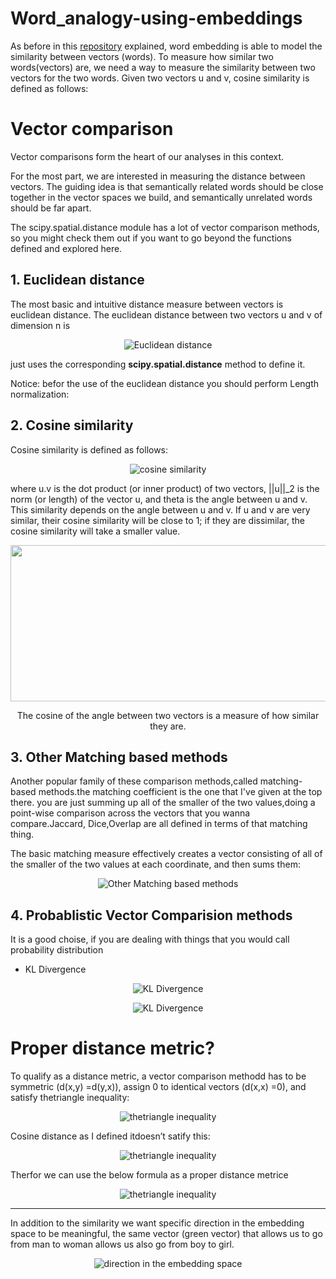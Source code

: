 # Word_analogy-using-embeddings

As before in this [repository](https://github.com/A2Amir/Natural-Language-Processing-with-Deep-Learning) explained, word embedding is able to model the similarity between vectors (words).
To measure how similar two words(vectors) are, we need a way to measure the similarity between two vectors for the two words. Given two vectors u and v, cosine similarity is defined as follows:


# Vector comparison

Vector comparisons form the heart of our analyses in this context.

For the most part, we are interested in measuring the distance between vectors. The guiding idea is that semantically related words should be close together in the vector spaces we build, and semantically unrelated words should be far apart.

The scipy.spatial.distance module has a lot of vector comparison methods, so you might check them out if you want to go beyond the functions defined and explored here. 

##  1. Euclidean distance
The most basic and intuitive distance measure between vectors is euclidean distance. The euclidean distance between two vectors u and v of dimension n is


<p align="center">
<img src="./img/6.JPG" alt=" Euclidean distance" />
<p align="center"> 

just uses the corresponding **scipy.spatial.distance** method to define it.

Notice: befor the use of the euclidean distance you should perform Length normalization:

##  2. Cosine similarity

Cosine similarity is defined as follows:
<p align="center">
<img src="./img/1.JPG" alt=" cosine similarity" />
<p align="center"> 

where u.v is the dot product (or inner product) of two vectors, ||u||_2 is the norm (or length) of the vector u, and theta is the angle between u and v. This similarity depends on the angle between u and v. 
If u and v are very similar, their cosine similarity will be close to 1; if they are dissimilar, the cosine similarity will take a smaller value. 

<img src="img/2.JPG" style="width:800px;height:250px;">
<p align="center">
The cosine of the angle between two vectors is a measure of how similar they are. 
<p align="center"> 

##  3. Other Matching based methods

Another popular family of these comparison methods,called matching-based methods.the matching coefficient is the one that I've given at the top there. you are just summing up all of the smaller of the two values,doing a point-wise comparison across the vectors that you wanna compare.Jaccard, Dice,Overlap are all defined in terms of that matching thing.

The basic matching measure effectively creates a vector consisting of all of the smaller of the two values at each coordinate, and then sums them:
<p align="center">
<img src="./img/4.JPG" alt=" Other Matching based methods" />
<p align="center"> 

##  4. Probablistic Vector Comparision methods
It is a good choise, if you are dealing with things that you would call probability distribution   

* KL Divergence
<p align="center">
<img src="./img/7.JPG" alt="  KL Divergence" />
<p align="center"> 
  <p align="center">
<img src="./img/8.JPG" alt="  KL Divergence" />
<p align="center"> 

# Proper distance metric?
To qualify as a distance metric, a vector comparison methodd has to be symmetric (d(x,y) =d(y,x)), assign 0 to identical vectors (d(x,x) =0), and satisfy thetriangle inequality:
 
 <p align="center">
<img src="./img/9.JPG" alt=" thetriangle inequality " />
<p align="center"> 

Cosine  distance  as  I  defined  itdoesn’t satify this:

 
<p align="center">
<img src="./img/10.JPG" alt=" thetriangle inequality" />
<p align="center"> 

Therfor we can use the below formula as a proper distance metrice
<p align="center">
<img src="./img/11.JPG" alt=" thetriangle inequality" />
<p align="center"> 


---
In addition to the similarity we want specific direction in the embedding space to be meaningful, the same vector (green vector) that allows us to go from man to woman allows us also go from boy to girl. 

<p align="center">
<img src="./img/3.JPG" alt=" direction in the embedding space" />
<p align="center"> 


